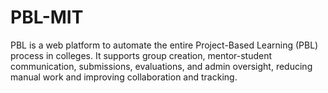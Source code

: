 # PBL-MIT
PBL is a web platform to automate the entire Project-Based Learning (PBL) process in colleges. It supports group creation, mentor-student communication, submissions, evaluations, and admin oversight, reducing manual work and improving collaboration and tracking.
